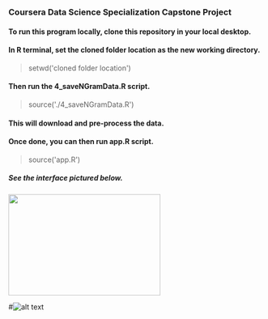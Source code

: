 ### Coursera Data Science Specialization Capstone Project

#### To run this program locally, clone this repository in your local desktop.
#### In R terminal, set the cloned folder location as the new working directory.
  > setwd('cloned folder location')
#### Then run the 4_saveNGramData.R script.
  > source('./4_saveNGramData.R')
#### This will download and pre-process the data.
#### Once done, you can then run app.R script.
  > source('app.R')

##### See the interface pictured below.
<a href="url"><img src="https://media.giphy.com/media/2dcVPVagskSVmeWAXV/giphy.gif" align="center" height="200" width="300" ></a>

#![alt text](https://media.giphy.com/media/2dcVPVagskSVmeWAXV/giphy.gif)
